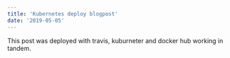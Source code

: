 ```yaml
---
title: 'Kubernetes deploy blogpost'
date: '2019-05-05'
---
```


This post was deployed with travis, kuburneter and docker hub working in tandem.
